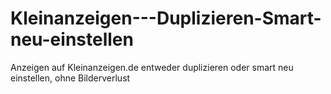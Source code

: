 # Kleinanzeigen---Duplizieren-Smart-neu-einstellen
Anzeigen auf Kleinanzeigen.de entweder duplizieren oder smart neu einstellen, ohne Bilderverlust
